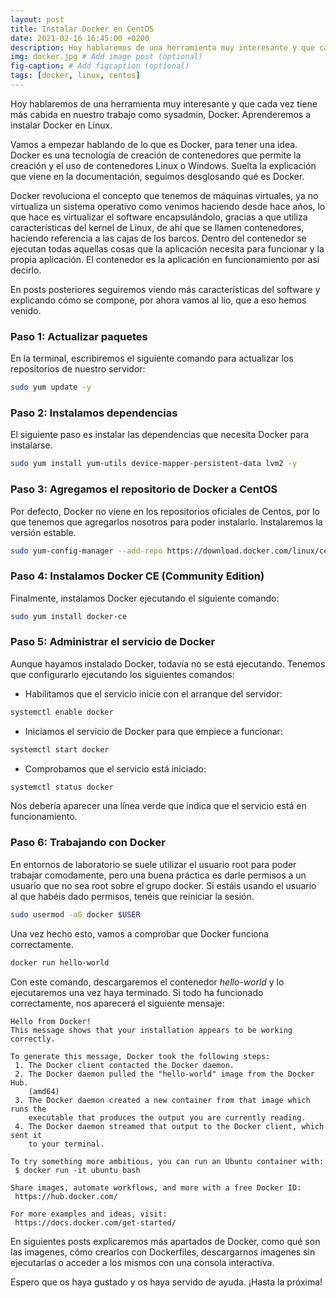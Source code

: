 ```yaml
---
layout: post
title: Instalar Docker en CentOS
date: 2021-02-16 16:45:00 +0200
description: Hoy hablaremos de una herramienta muy interesante y que cada vez tiene más cabida en nuestro trabajo como sysadmin, Docker. Aprenderemos a instalar Docker en CentOS. # Add post description (optional)
img: docker.jpg # Add image post (optional)
fig-caption: # Add figcaption (optional)
tags: [docker, linux, centos]
---
```


Hoy hablaremos de una herramienta muy interesante y que cada vez tiene más cabida en nuestro trabajo como sysadmin, Docker. Aprenderemos a instalar Docker en Linux.

Vamos a empezar hablando de lo que es Docker, para tener una idea. Docker es una tecnología de creación de contenedores que permite la creación y el uso de contenedores Linux o Windows. Suelta la explicación que viene en la documentación, seguimos desglosando qué es Docker.

Docker revoluciona el concepto que tenemos de máquinas virtuales, ya no virtualiza un sistema operativo como venimos haciendo desde hace años, lo que hace es virtualizar el software encapsulándolo, gracias a que utiliza características del kernel de Linux, de ahí que se llamen contenedores, haciendo referencia a las cajas de los barcos. Dentro del contenedor se ejecutan todas aquellas cosas que la aplicación necesita para funcionar y la propia aplicación. El contenedor es la aplicación en funcionamiento por así decirlo.

En posts posteriores seguiremos viendo más características del software y explicando cómo se compone, por ahora vamos al lío, que a eso hemos venido.

### Paso 1: Actualizar paquetes

En la terminal, escribiremos el siguiente comando para actualizar los repositorios de nuestro servidor:  

```bash
sudo yum update -y
```

### Paso 2: Instalamos dependencias

El siguiente paso es instalar las dependencias que necesita Docker para instalarse.  

```bash
sudo yum install yum-utils device-mapper-persistent-data lvm2 -y
```

### Paso 3: Agregamos el repositorio de Docker a CentOS

Por defecto, Docker no viene en los repositorios oficiales de Centos, por lo que tenemos que agregarlos nosotros para poder instalarlo. Instalaremos la versión estable.  

```bash
sudo yum-config-manager --add-repo https://download.docker.com/linux/centos/docker-ce.repo
```

### Paso 4: Instalamos Docker CE (Community Edition)

Finalmente, instalamos Docker ejecutando el siguiente comando:  

```bash
sudo yum install docker-ce
```

### Paso 5: Administrar el servicio de Docker

Aunque hayamos instalado Docker, todavía no se está ejecutando. Tenemos que configurarlo ejecutando los siguientes comandos:

* Habilitamos que el servicio inicie con el arranque del servidor:  

```bash
systemctl enable docker
```

* Iniciamos el servicio de Docker para que empiece a funcionar:  

```bash
systemctl start docker
```

* Comprobamos que el servicio está iniciado:  

```bash
systemctl status docker
```

Nos debería aparecer una línea verde que indica que el servicio está en funcionamiento.

### Paso 6: Trabajando con Docker

En entornos de laboratorio se suele utilizar el usuario root para poder trabajar comodamente, pero una buena práctica es darle permisos a un usuario que no sea root sobre el grupo docker. Si estáis usando el usuario al que habéis dado permisos, tenéis que reiniciar la sesión.

```bash
sudo usermod -aG docker $USER
```

Una vez hecho esto, vamos a comprobar que Docker funciona correctamente.  

```bash
docker run hello-world
```

Con este comando, descargaremos el contenedor _hello-world_ y lo ejecutaremos una vez haya terminado. Si todo ha funcionado correctamente, nos aparecerá el siguiente mensaje:

```text
Hello from Docker!
This message shows that your installation appears to be working correctly.

To generate this message, Docker took the following steps:
 1. The Docker client contacted the Docker daemon.
 2. The Docker daemon pulled the "hello-world" image from the Docker Hub.
    (amd64)
 3. The Docker daemon created a new container from that image which runs the
    executable that produces the output you are currently reading.
 4. The Docker daemon streamed that output to the Docker client, which sent it
    to your terminal.

To try something more ambitious, you can run an Ubuntu container with:
 $ docker run -it ubuntu bash

Share images, automate workflows, and more with a free Docker ID:
 https://hub.docker.com/

For more examples and ideas, visit:
 https://docs.docker.com/get-started/
```

En siguientes posts explicaremos más apartados de Docker, como qué son las imagenes, cómo crearlos con Dockerfiles, descargarnos imagenes sin ejecutarlas o acceder a los mismos con una consola interactiva.

Espero que os haya gustado y os haya servido de ayuda. ¡Hasta la próxima!
